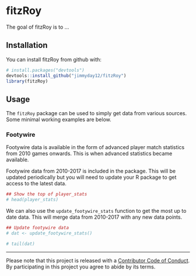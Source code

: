 
<!-- README.md is generated from README.Rmd. Please edit that file -->
<!-- README.md is generated from README.Rmd. Please edit that file -->
fitzRoy
=======

The goal of fitzRoy is to ...

Installation
------------

You can install fitzRoy from github with:

``` r
# install.packages("devtools")
devtools::install_github("jimmyday12/fitzRoy")
library(fitzRoy)
```

Usage
-----

The `fitzRoy` package can be used to simply get data from various sources. Some minimal working examples are below.

### Footywire

Footywire data is available in the form of advanced player match statistics from 2010 games onwards. This is when advanced statistics became available.

Footywire data from 2010-2017 is included in the package. This will be updated periodically but you will need to update your R package to get access to the latest data.

``` r
## Show the top of player_stats
# head(player_stats)
```

We can also use the `update_footywire_stats` function to get the most up to date data. This will merge data from 2010-2017 with any new data points.

``` r
## Update footywire data
# dat <- update_footywire_stats()

# tail(dat)
```

------------------------------------------------------------------------

Please note that this project is released with a [Contributor Code of Conduct](CONDUCT.md). By participating in this project you agree to abide by its terms.
